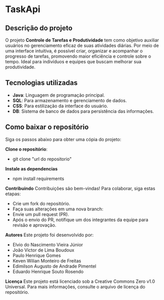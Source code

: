 # TaskApi


## **Descrição do projeto**
O projeto **Controle de Tarefas e Produtividade** tem como objetivo auxiliar usuários no gerenciamento eficaz de suas atividades diárias. Por meio de uma interface intuitiva, é possível criar, organizar e acompanhar o progresso de tarefas, promovendo maior eficiência e controle sobre o tempo. Ideal para indivíduos e equipes que buscam melhorar sua produtividade.


## **Tecnologias utilizadas**
- **Java**: Linguagem de programação principal.
- **SQL**: Para armazenamento e gerenciamento de dados.
- **CSS**: Para estilização da interface do usuário.
- **DB**: Sistema de banco de dados para persistência das informações.


## **Como baixar o repositório**
Siga os passos abaixo para obter uma cópia do projeto:


**Clone o repositório**:
   - git clone "url do repositorio"


**Instale as dependencias**
  - npm install requirements

    
**Contribuindo**
  Contribuições são bem-vindas! Para colaborar, siga estas etapas:
  - Crie um fork do repositório.
  - Faça suas alterações em uma nova branch:
  - Envie um pull request (PR).
  - Após o envio do PR, notifique um dos integrantes da equipe para revisão e aprovação.


**Autores**
  Este projeto foi desenvolvido por:
  - Elvio do Nascimento Vieira Júnior
  - João Victor de Lima Boudoux
  - Paulo Henrique Gomes
  - Keven Wilian Monteiro de Freitas
  - Edimilson Augusto de Andrade Pimentel
  - Eduardo Henrique Souto Rosendo


**Licença**
  Este projeto está licenciado sob a Creative Commons Zero v1.0 Universal. Para mais informações, consulte o arquivo de licença do repositório.
